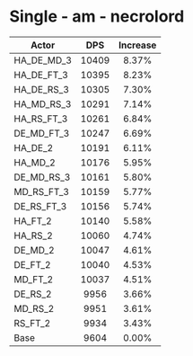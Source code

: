 # Single - am - necrolord
| Actor | DPS | Increase |
|---|:---:|:---:|
|HA_DE_MD_3|10409|8.37%|
|HA_DE_FT_3|10395|8.23%|
|HA_DE_RS_3|10305|7.30%|
|HA_MD_RS_3|10291|7.14%|
|HA_RS_FT_3|10261|6.84%|
|DE_MD_FT_3|10247|6.69%|
|HA_DE_2|10191|6.11%|
|HA_MD_2|10176|5.95%|
|DE_MD_RS_3|10161|5.80%|
|MD_RS_FT_3|10159|5.77%|
|DE_RS_FT_3|10156|5.74%|
|HA_FT_2|10140|5.58%|
|HA_RS_2|10060|4.74%|
|DE_MD_2|10047|4.61%|
|DE_FT_2|10040|4.53%|
|MD_FT_2|10037|4.51%|
|DE_RS_2|9956|3.66%|
|MD_RS_2|9951|3.61%|
|RS_FT_2|9934|3.43%|
|Base|9604|0.00%|
